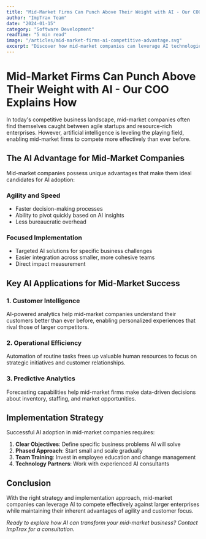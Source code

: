 ```yaml
---
title: "Mid-Market Firms Can Punch Above Their Weight with AI - Our COO Explains How"
author: "ImpTrax Team"
date: "2024-01-15"
category: "Software Development"
readTime: "5 min read"
image: "/articles/mid-market-firms-ai-competitive-advantage.svg"
excerpt: "Discover how mid-market companies can leverage AI technologies to compete with larger enterprises and drive significant business growth."
---
```


# Mid-Market Firms Can Punch Above Their Weight with AI - Our COO Explains How

In today's competitive business landscape, mid-market companies often find themselves caught between agile startups and resource-rich enterprises. However, artificial intelligence is leveling the playing field, enabling mid-market firms to compete more effectively than ever before.

## The AI Advantage for Mid-Market Companies

Mid-market companies possess unique advantages that make them ideal candidates for AI adoption:

### Agility and Speed
- Faster decision-making processes
- Ability to pivot quickly based on AI insights
- Less bureaucratic overhead

### Focused Implementation
- Targeted AI solutions for specific business challenges
- Easier integration across smaller, more cohesive teams
- Direct impact measurement

## Key AI Applications for Mid-Market Success

### 1. Customer Intelligence
AI-powered analytics help mid-market companies understand their customers better than ever before, enabling personalized experiences that rival those of larger competitors.

### 2. Operational Efficiency
Automation of routine tasks frees up valuable human resources to focus on strategic initiatives and customer relationships.

### 3. Predictive Analytics
Forecasting capabilities help mid-market firms make data-driven decisions about inventory, staffing, and market opportunities.

## Implementation Strategy

Successful AI adoption in mid-market companies requires:

1. **Clear Objectives**: Define specific business problems AI will solve
2. **Phased Approach**: Start small and scale gradually
3. **Team Training**: Invest in employee education and change management
4. **Technology Partners**: Work with experienced AI consultants

## Conclusion

With the right strategy and implementation approach, mid-market companies can leverage AI to compete effectively against larger enterprises while maintaining their inherent advantages of agility and customer focus.

*Ready to explore how AI can transform your mid-market business? Contact ImpTrax for a consultation.*